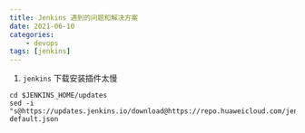 ```yaml
---
title: Jenkins 遇到的问题和解决方案
date: 2021-06-10
categories: 
    - devops
tags: [jenkins]
---
```


1. `jenkins` 下载安装插件太慢

```shell
cd $JENKINS_HOME/updates
sed -i "s@https://updates.jenkins.io/download@https://repo.huaweicloud.com/jenkins/@g" default.json
```

